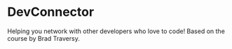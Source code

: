 # DevConnector
Helping you network with other developers who love to code! Based on the course by Brad Traversy.
